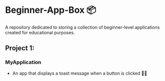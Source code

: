 # Beginner-App-Box 📦
A repository dedicated to storing a collection of beginner-level applications created for educational purposes.

## Project 1:
### MyApplication

- An app that displays a toast message when a button is clicked 🍞🔘
